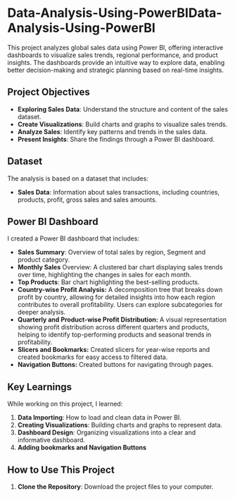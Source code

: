 # Data-Analysis-Using-PowerBIData-Analysis-Using-PowerBI
This project analyzes global sales data using Power BI, offering interactive dashboards to visualize sales trends, regional performance, and product insights. The dashboards provide an intuitive way to explore data, enabling better decision-making and strategic planning based on real-time insights.
## Project Objectives

- **Exploring Sales Data**: Understand the structure and content of the sales dataset.
- **Create Visualizations**: Build charts and graphs to visualize sales trends.
- **Analyze Sales**: Identify key patterns and trends in the sales data.
- **Present Insights**: Share the findings through a Power BI dashboard.

## Dataset

The analysis is based on a dataset that includes:

- **Sales Data**: Information about sales transactions, including countries, products, profit, gross sales and sales amounts.

## Power BI Dashboard

I created a Power BI dashboard that includes:

- **Sales Summary**: Overview of total sales by region, Segment and product category.
- **Monthly Sales** Overview: A clustered bar chart displaying sales trends over time, highlighting the changes in sales for each month.
- **Top Products**: Bar chart highlighting the best-selling products.
- **Country-wise Profit Analysis:** A decomposition tree that breaks down profit by country, allowing for detailed insights into how each region contributes to overall profitability. Users can explore subcategories for deeper analysis.
- **Quarterly and Product-wise Profit Distribution:** A visual representation showing profit distribution across different quarters and products, helping to identify top-performing products and seasonal trends in profitability.
- **Slicers and Bookmarks:** Created slicers for year-wise reports and created bookmarks for easy access to filtered data.
- **Navigation Buttons:** Created buttons for navigating through pages.

  
## Key Learnings

While working on this project, I learned:

1. **Data Importing**: How to load and clean data in Power BI.
2. **Creating Visualizations**: Building charts and graphs to represent data.
3. **Dashboard Design**: Organizing visualizations into a clear and informative dashboard.
4. **Adding bookmarks and Navigation Buttons**

## How to Use This Project

1. **Clone the Repository**: Download the project files to your computer.
